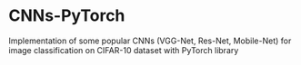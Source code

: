 # CNNs-PyTorch
Implementation of some popular CNNs (VGG-Net, Res-Net, Mobile-Net) for image classification on CIFAR-10 dataset with PyTorch library
